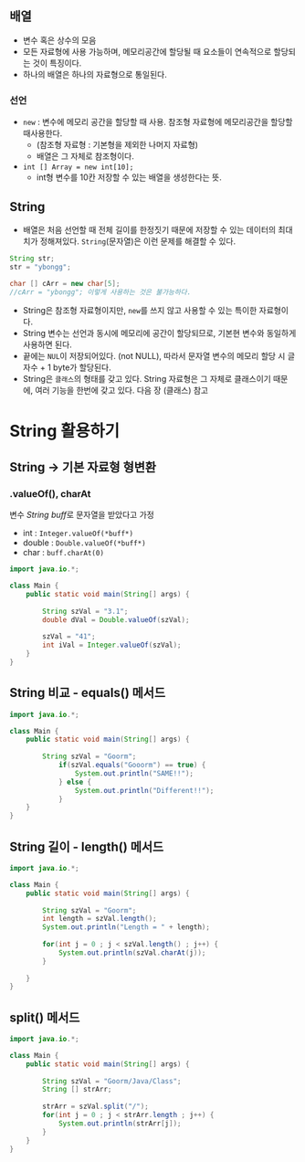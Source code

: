## 배열

- 변수 혹은 상수의 모음
- 모든 자료형에 사용 가능하며, 메모리공간에 할당될 때 요소들이 연속적으로 할당되는 것이 특징이다.
- 하나의 배열은 하나의 자료형으로 통일된다.

### 선언

- `new` : 변수에 메모리 공간을 할당할 때 사용. 참조형 자료형에 메모리공간을 할당할 때사용한다.
    - (참조형 자료형 : 기본형을 제외한 나머지 자료형)
    - 배열은 그 자체로 참조형이다.
- `int [] Array = new int[10];`
    - int형 변수를 10칸 저장할 수 있는 배열을 생성한다는 뜻.

## String

- 배열은 처음 선언할 때 전체 길이를 한정짓기 때문에 저장할 수 있는 데이터의 최대치가 정해져있다. `String`(문자열)은 이런 문제를 해결할 수 있다.

```java
String str;
str = "ybongg";

char [] cArr = new char[5];
//cArr = "ybongg"; 이렇게 사용하는 것은 불가능하다. 
```

- String은 참조형 자료형이지만, `new`를 쓰지 않고 사용할 수 있는 특이한 자료형이다.
- String 변수는 선언과 동시에 메모리에 공간이 할당되므로, 기본현 변수와 동일하게 사용하면 된다.
- 끝에는 `NUL`이 저장되어있다. (not NULL), 따라서 문자열 변수의 메모리 할당 시 글자수 + 1 byte가 할당된다.
- String은 `클래스`의 형태를 갖고 있다. String 자료형은 그 자체로 클래스이기 때문에, 여러 기능을 한번에 갖고 있다. 다음 장 (클래스) 참고

# String 활용하기

## String → 기본 자료형 형변환

### .valueOf(), charAt

변수 *String buff*로 문자열을 받았다고 가정

- int : `Integer.valueOf(*buff*)`
- double : `Double.valueOf(*buff*)`
- char : `buff.charAt(0)`

```java
import java.io.*;

class Main {
    public static void main(String[] args) {
        
    	String szVal = "3.1";
        double dVal = Double.valueOf(szVal);
        
        szVal = "41";
        int iVal = Integer.valueOf(szVal);
    }
}
```

## String 비교 - equals() 메서드

```java
import java.io.*;

class Main {
    public static void main(String[] args) {
        
    	String szVal = "Goorm";
			if(szVal.equals("Gooorm") == true) {
				System.out.println("SAME!!");
			} else {
				System.out.println("Different!!");
			}
    }
}
```

## String 길이 - length() 메서드

```java
import java.io.*;

class Main {
    public static void main(String[] args) {
        
    	String szVal = "Goorm";
    	int length = szVal.length();
    	System.out.println("Length = " + length);
    	
    	for(int j = 0 ; j < szVal.length() ; j++) {
    		System.out.println(szVal.charAt(j));
    	}
    	
    }
}
```

## split() 메서드

```java
import java.io.*;

class Main {
    public static void main(String[] args) {
        
    	String szVal = "Goorm/Java/Class";
    	String [] strArr;
    	
    	strArr = szVal.split("/");
    	for(int j = 0 ; j < strArr.length ; j++) {
    		System.out.println(strArr[j]);
    	}
    }
}
```
